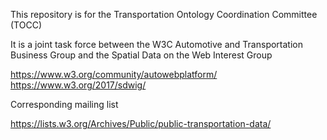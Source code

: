 This repository is for the Transportation Ontology Coordination
Committee (TOCC)

It is a joint task force between the W3C Automotive and Transportation
Business Group and the Spatial Data on the Web Interest Group

https://www.w3.org/community/autowebplatform/
https://www.w3.org/2017/sdwig/

Corresponding mailing list

https://lists.w3.org/Archives/Public/public-transportation-data/
